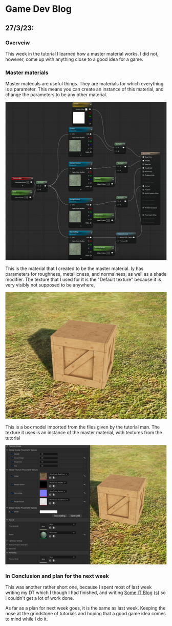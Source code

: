 # Game Dev Blog 

## 27/3/23: 

### Overveiw

This week in the tutorial I learned how a master material works. I did not, however, come up with anything close to a good idea for a game.

### Master materials

Master materials are useful things. They are materials for which everything is a parameter. This means you can create an instance of this material, and change the parameters to be any other material.

<img src="../Images/Master Material.png" title="Material Boxes.png" width="800"/>

This is the material that I created to be the master material. Iy has parameters for roughness, metallicness, and normalness, as well as a shade modifier. The texture that I used for it is the "Default texture" because it is very visibly not supposed to be anywhere,

<img src="../Images/Box instance.png" title="Boxes Material.png" width="800"/>

This is a box model imported from the files given by the tutorial man. The texture it uses is an instance of the master material, with textures from the tutorial

<img src="../Images/Box instance Edit.png" title="Boxes Material Boxes.png" width="800"/>



### In Conclusion and plan for the next week

This was another rather short one, because I spent most of last week writing my DT which I though I had finished, and writing [Some IT Blog](https://ham-ish.github.io/Y12-Game-Dev-Blog/) ([s](https://ham-ish.github.io/Y12-Robotics-Blog/)) so I couldn't get a lot of work done.

As far as a plan for next week goes, it is the same as last week. Keeping the nose at the grindstone of tutorials and hoping that a good game idea comes to mind while I do it.